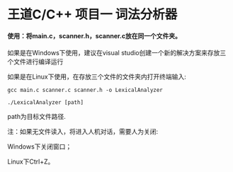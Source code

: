 # 王道C/C++ 项目一 词法分析器

#### 使用：将main.c，scanner.h，scanner.c放在同一个文件夹。

如果是在Windows下使用，建议在visual studio创建一个新的解决方案来存放三个文件进行编译运行

如果是在Linux下使用，在存放三个文件的文件夹内打开终端输入:

```
gcc main.c scanner.c scanner.h -o LexicalAnalyzer
```

```
./LexicalAnalyzer [path]
```

path为目标文件路径.

注：如果无文件读入，将进入人机对话，需要人为关闭:

Windows下关闭窗口；

Linux下Ctrl+Z。

